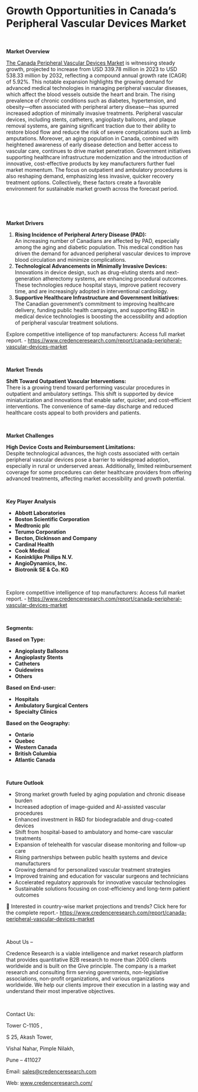 # Growth Opportunities in Canada’s Peripheral Vascular Devices Market


<p><strong>&nbsp;</strong></p>
<p><strong>Market Overview</strong></p>
<p><a href="https://www.credenceresearch.com/report/canada-peripheral-vascular-devices-market">The Canada Peripheral Vascular Devices Market</a> is witnessing steady growth, projected to increase from USD 339.78 million in 2023 to USD 538.33 million by 2032, reflecting a compound annual growth rate (CAGR) of 5.92%. This notable expansion highlights the growing demand for advanced medical technologies in managing peripheral vascular diseases, which affect the blood vessels outside the heart and brain. The rising prevalence of chronic conditions such as diabetes, hypertension, and obesity&mdash;often associated with peripheral artery disease&mdash;has spurred increased adoption of minimally invasive treatments. Peripheral vascular devices, including stents, catheters, angioplasty balloons, and plaque removal systems, are gaining significant traction due to their ability to restore blood flow and reduce the risk of severe complications such as limb amputations. Moreover, an aging population in Canada, combined with heightened awareness of early disease detection and better access to vascular care, continues to drive market penetration. Government initiatives supporting healthcare infrastructure modernization and the introduction of innovative, cost-effective products by key manufacturers further fuel market momentum. The focus on outpatient and ambulatory procedures is also reshaping demand, emphasizing less invasive, quicker recovery treatment options. Collectively, these factors create a favorable environment for sustainable market growth across the forecast period.</p>
<p><strong>&nbsp;</strong></p>
<p><strong>&nbsp;</strong></p>
<p><strong>Market Drivers</strong></p>
<ol>
<li><strong>Rising Incidence of Peripheral Artery Disease (PAD):</strong><br data-start="1590" data-end="1593" /> An increasing number of Canadians are affected by PAD, especially among the aging and diabetic population. This medical condition has driven the demand for advanced peripheral vascular devices to improve blood circulation and minimize complications.</li>
<li data-start="1850" data-end="2182"><strong data-start="1850" data-end="1911">Technological Advancements in Minimally Invasive Devices:</strong><br data-start="1911" data-end="1914" /> Innovations in device design, such as drug-eluting stents and next-generation atherectomy systems, are enhancing procedural outcomes. These technologies reduce hospital stays, improve patient recovery time, and are increasingly adopted in interventional cardiology.</li>
<li data-start="2187" data-end="2501"><strong data-start="2187" data-end="2255">Supportive Healthcare Infrastructure and Government Initiatives:</strong><br data-start="2255" data-end="2258" /> The Canadian government&rsquo;s commitment to improving healthcare delivery, funding public health campaigns, and supporting R&amp;D in medical device technologies is boosting the accessibility and adoption of peripheral vascular treatment solutions.</li>
</ol>
<p>Explore competitive intelligence of top manufacturers: Access full market report. - <a href="https://www.credenceresearch.com/report/canada-peripheral-vascular-devices-market">https://www.credenceresearch.com/report/canada-peripheral-vascular-devices-market</a></p>
<p><strong>&nbsp;</strong></p>
<p><strong>Market Trends</strong></p>
<p><strong>Shift Toward Outpatient Vascular Interventions:</strong><br data-start="2599" data-end="2602" /> There is a growing trend toward performing vascular procedures in outpatient and ambulatory settings. This shift is supported by device miniaturization and innovations that enable safer, quicker, and cost-efficient interventions. The convenience of same-day discharge and reduced healthcare costs appeal to both providers and patients.</p>
<p><strong>&nbsp;</strong></p>
<p><strong>Market Challenges</strong></p>
<p><strong>High Device Costs and Reimbursement Limitations:</strong><br data-start="3010" data-end="3013" /> Despite technological advances, the high costs associated with certain peripheral vascular devices pose a barrier to widespread adoption, especially in rural or underserved areas. Additionally, limited reimbursement coverage for some procedures can deter healthcare providers from offering advanced treatments, affecting market accessibility and growth potential.</p>
<p><strong>&nbsp;</strong></p>
<p><strong>Key Player Analysis</strong></p>
<ul>
<li><strong>Abbott Laboratories</strong></li>
<li><strong>Boston Scientific Corporation</strong></li>
<li><strong>Medtronic plc</strong></li>
<li><strong>Terumo Corporation</strong></li>
<li><strong>Becton, Dickinson and Company</strong></li>
<li><strong>Cardinal Health</strong></li>
<li><strong>Cook Medical</strong></li>
<li><strong>Koninklijke Philips N.V.</strong></li>
<li><strong>AngioDynamics, Inc.</strong></li>
<li><strong>Biotronik SE &amp; Co. KG</strong></li>
</ul>
<p><strong>&nbsp;</strong></p>
<p>Explore competitive intelligence of top manufacturers: Access full market report. - <a href="https://www.credenceresearch.com/report/canada-peripheral-vascular-devices-market">https://www.credenceresearch.com/report/canada-peripheral-vascular-devices-market</a></p>
<p><strong>&nbsp;</strong></p>
<p><strong>Segments:</strong></p>
<p><strong>Based on&nbsp;Type:</strong></p>
<ul>
<li><strong>Angioplasty Balloons</strong></li>
<li><strong>Angioplasty Stents</strong></li>
<li><strong>Catheters</strong></li>
<li><strong>Guidewires</strong></li>
<li><strong>Others</strong></li>
</ul>
<p><strong>Based on End-user:</strong></p>
<ul>
<li><strong>Hospitals</strong></li>
<li><strong>Ambulatory Surgical Centers</strong></li>
<li><strong>Specialty Clinics</strong></li>
</ul>
<p><strong>Based on the Geography:</strong></p>
<ul>
<li><strong>Ontario</strong></li>
<li><strong>Quebec</strong></li>
<li><strong>Western Canada</strong></li>
<li><strong>British Columbia</strong></li>
<li><strong>Atlantic Canada</strong></li>
</ul>
<p><strong>&nbsp;</strong></p>
<p><strong>Future Outlook </strong></p>
<ul>
<li>Strong market growth fueled by aging population and chronic disease burden</li>
<li>Increased adoption of image-guided and AI-assisted vascular procedures</li>
<li>Enhanced investment in R&amp;D for biodegradable and drug-coated devices</li>
<li>Shift from hospital-based to ambulatory and home-care vascular treatments</li>
<li>Expansion of telehealth for vascular disease monitoring and follow-up care</li>
<li>Rising partnerships between public health systems and device manufacturers</li>
<li>Growing demand for personalized vascular treatment strategies</li>
<li>Improved training and education for vascular surgeons and technicians</li>
<li>Accelerated regulatory approvals for innovative vascular technologies</li>
<li>Sustainable solutions focusing on cost-efficiency and long-term patient outcomes</li>
</ul>
<p>📌 Interested in country-wise market projections and trends? Click here for the complete report.- <a href="https://www.credenceresearch.com/report/canada-peripheral-vascular-devices-market">https://www.credenceresearch.com/report/canada-peripheral-vascular-devices-market</a></p>
<p>&nbsp;</p>
<p>About Us &ndash;</p>
<p>Credence Research is a viable intelligence and market research platform that provides quantitative B2B research to more than 2000 clients worldwide and is built on the Give principle. The company is a market research and consulting firm serving governments, non-legislative associations, non-profit organizations, and various organizations worldwide. We help our clients improve their execution in a lasting way and understand their most imperative objectives.</p>
<p>&nbsp;</p>
<p>Contact Us:</p>
<p>Tower C-1105 ,</p>
<p>S 25, Akash Tower,</p>
<p>Vishal Nahar, Pimple Nilakh,</p>
<p>Pune &ndash; 411027</p>
<p>Email: <a href="mailto:sales@credenceresearch.com">sales@credenceresearch.com</a></p>
<p>Web: <a href="http://www.credenceresearch.com/">www.credenceresearch.com/</a></p>
